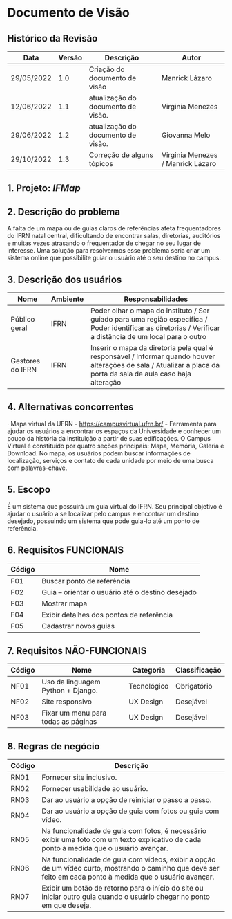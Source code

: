 # Documento de Visão

## Histórico da Revisão

| Data | Versão | Descrição | Autor |
|------|--------|-----------|-------|
| 29/05/2022 | 1.0 | Criação do documento de visão |  Manrick Lázaro |
| 12/06/2022 | 1.1 | atualização do documento de visão. | Virginia Menezes |
| 29/06/2022 | 1.2 | atualização do documento de visão. | Giovanna Melo |
| 29/10/2022 | 1.3 | Correção de alguns tópicos | Virginia Menezes / Manrick Lázaro |

## 1. Projeto: _IFMap_

## 2. Descrição do problema
A falta de um mapa ou de guias claros de referências afeta frequentadores do IFRN natal central, dificultando de encontrar salas, diretorias, auditórios e muitas vezes atrasando o frequentador de chegar no seu lugar de interesse. Uma  solução para resolvermos esse problema seria criar um sistema online que possibilite guiar o usuário até o seu destino no campus. 

## 3. Descrição dos usuários
| Nome | Ambiente | Responsabilidades |
|-------|-----------|--------------------|
| Público geral | IFRN | Poder olhar o mapa do instituto / Ser guiado para uma região específica / Poder identificar as diretorias / Verificar a distância de um local para o outro |
| Gestores do IFRN | IFRN | Inserir o mapa da diretoria pela qual é responsável / Informar quando houver alterações de sala / Atualizar a placa da porta da sala de aula caso haja alteração |

## 4. Alternativas concorrentes
·    Mapa virtual da UFRN - https://campusvirtual.ufrn.br/ - Ferramenta para ajudar os usuários a encontrar os espaços da Universidade e conhecer um pouco da história da instituição a partir de suas edificações. O Campus Virtual é constituído por quatro seções principais: Mapa, Memória, Galeria e Download. No mapa, os usuários podem buscar informações de localização, serviços e contato de cada unidade por meio de uma busca com palavras-chave.

## 5. Escopo
É um sistema que possuirá um guia virtual do IFRN. Seu principal objetivo é ajudar o usuário a se localizar pelo campus e encontrar um destino desejado, possuindo um sistema que pode guia-lo até um ponto de referência.

## 6. Requisitos FUNCIONAIS
| Código | Nome |
|--------|-----------|
| F01 | Buscar ponto de referência                       |
| F02    | Guia – orientar o usuário até o destino desejado |
| F03    | Mostrar mapa                                     |
| F04    | Exibir detalhes dos pontos de referência         |
| F05    | Cadastrar novos guias                            |

## 7. Requisitos NÃO-FUNCIONAIS
| Código | Nome | Categoria | Classificação |
|--------|--------|-----------|--------------|
| NF01 | Uso da linguagem Python + Django. | Tecnológico | Obrigatório |
| NF02 | Site responsivo | UX Design | Desejável |
| NF03 | Fixar um menu  para todas as páginas | UX Design | Desejável |

## 8. Regras de negócio
| Código | Descrição |
|--------|-----------|
| RN01 | Fornecer site inclusivo. |
| RN02 | Fornecer usabilidade ao usuário. |
| RN03 | Dar ao usuário a opção de reiniciar o passo a passo. |
| RN04 | Dar ao usuário a opção de guia com fotos ou guia com vídeo. |
| RN05 | Na funcionalidade de guia com fotos, é necessário exibir uma foto com um texto explicativo de cada ponto à medida que o usuário avançar. |
| RN06 | Na funcionalidade de guia com vídeos, exibir a opção de um vídeo curto, mostrando o caminho que deve ser feito em cada ponto à medida que o usuário avançar. |
| RN07 | Exibir um botão de retorno para o início do site ou iniciar outro guia quando o usuário chegar no ponto em que deseja. |
